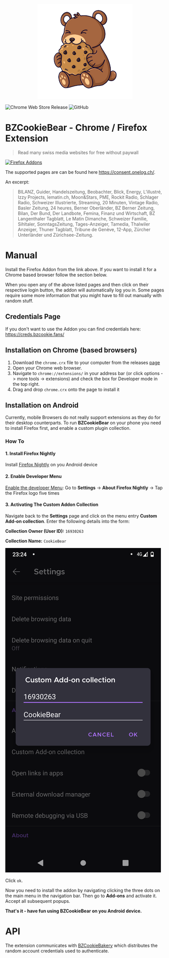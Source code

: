 <p align="center">
  <img height="300rem" src="https://raw.githubusercontent.com/jsalamander/BZCookieBear/main/assets/cookie_bear.png" alt="Cookie Bear"/>
</p>


![Chrome Web Store Release](https://github.com/jsalamander/BZCookieBear/actions/workflows/release.yml/badge.svg)
![GitHub](https://img.shields.io/github/license/jsalamander/BZCookieBear)

# BZCookieBear - Chrome / Firefox Extension
> Read many swiss media websites for free without paywall

[![Firefox Addons](https://ffp4g1ylyit3jdyti1hqcvtb-wpengine.netdna-ssl.com/addons/files/2015/11/get-the-addon.png)](https://addons.mozilla.org/de/firefox/addon/cookiebear-gratis-bz-abo/?utm_source=addons.mozilla.org&utm_medium=referral&utm_content=search)

The supported pages are can be found here https://consent.onelog.ch/.

An excerpt:

>BILANZ, Guider, Handelszeitung, Beobachter, Blick, Energy, L’illustré, Izzy Projects, lematin.ch, Moon&Stars, PME, Rockit Radio, Schlager Radio, Schweizer Illustrierte, Streaming, 20 Minuten, Vintage Radio, Basler Zeitung, 24 heures, Berner Oberländer, BZ Berner Zeitung, Bilan, Der Bund, Der Landbote, Femina, Finanz und Wirtschaft, BZ Langenthaler Tagblatt, Le Matin Dimanche, Schweizer Familie, Sihltaler, SonntagsZeitung, Tages-Anzeiger, Tamedia, Thalwiler Anzeiger, Thuner Tagblatt, Tribune de Genève, 12-App, Zürcher Unterländer und Zürichsee-Zeitung. 


# Manual

Install the Firefox Addon from the link above. If you want to install it for a Chrome based browser follow the section below.

When you open any of the above listed pages and then click on their respective login button, the addon will automatically log you in. Some pages require some more information that you might have to fill out manually with random stuff.

## Credentials Page

If you don't want to use the Addon you can find credentials here:  https://creds.bzcookie.fans/

## Installation on Chrome (based browsers)

1. Download the `chrome.crx` file to your computer from the releases [page](https://github.com/jsalamander/BZCookieBear/releases)
2. Open your Chrome web browser.
3. Navigate to `chrome://extensions/` in your address bar (or click options -> more tools -> extensions) and check the box for Developer mode in the top right.
4. Drag and drop `chrome.crx` onto the page to install it

## Installation on Android
Currently, mobile Browsers do not really support extensions as they do for their desktop counterparts.
To run **BZCookieBear** on your phone you need to install Firefox first, and enable a custom plugin collection.

### How To

#### 1. Install Firefox Nightly
Install [Firefox Nightly](https://play.google.com/store/apps/details?id=org.mozilla.fenix&hl=en&gl=US) on you Android device

#### 2. Enable Developer Menu
[Enable the developer Menu](https://blog.mozilla.org/addons/2020/09/29/expanded-extension-support-in-firefox-for-android-nightly/): Go to **Settings** -> **About Firefox Nightly** -> Tap the Firefox logo five times

#### 3. Activating The Custom Addon Collection
Navigate back to the **Settings** page and click on the menu entry **Custom Add-on collection**.
Enter the following details into the form:

**Collection Owner (User ID):** `16930263`

**Collection Name:** `CookieBear`

![Custom Addon Collection Details](assets/firefox_nightly_android/custom_addon_collection.png "Custom Addon Collection Details")

Click `ok`.

Now you need to install the addon by navigating clicking the three dots 
on the main menu in the navigation bar. Then go to **Add-ons** and activate it.
Accept all subsequent popups.

**That's it - have fun using BZCookieBear on you Android device.**


# API
The extension communicates with [BZCookieBakery](https://github.com/jsalamander/BZCookieBakery) which distributes the random account credentials used to authenticate.
